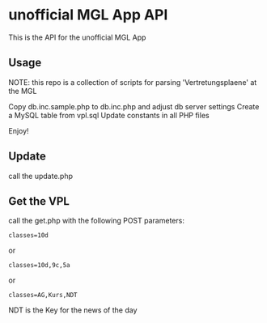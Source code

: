 # unofficial MGL App API

This is the API for the unofficial MGL App

## Usage

NOTE: this repo is a collection of scripts for parsing 'Vertretungsplaene' at the MGL

Copy db.inc.sample.php to db.inc.php and adjust db server settings
Create a MySQL table from vpl.sql
Update constants in all PHP files

Enjoy!

## Update

call the update.php

## Get the VPL

call the get.php
with the following POST parameters:

	classes=10d

or

	classes=10d,9c,5a

or 

	classes=AG,Kurs,NDT

NDT is the Key for the news of the day
